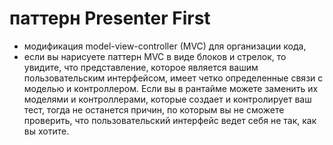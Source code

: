 # паттерн Presenter First

* модификация model-view-controller (MVC) для организации кода,
* если вы нарисуете паттерн MVC в виде блоков и стрелок, то увидите, что представление, которое является вашим пользовательским интерфейсом, имеет четко определенные связи с моделью и контроллером. Если вы в рантайме можете заменить их моделями и контроллерами, которые создает и контролирует ваш тест, тогда не останется причин, по которым вы не сможете проверить, что пользовательский интерфейс ведет себя не так, как вы хотите.

